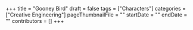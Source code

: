 +++
title = "Gooney Bird"
draft = false
tags = ["Characters"]
categories = ["Creative Engineering"]
pageThumbnailFile = ""
startDate = ""
endDate = ""
contributors = []
+++
